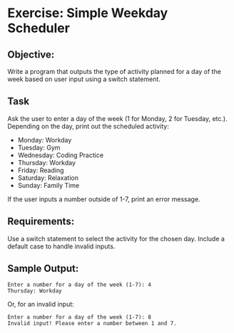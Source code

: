 # Exercise: Simple Weekday Scheduler

## Objective:

Write a program that outputs the type of activity planned for a day of the week based on user input using a switch statement.

## Task

Ask the user to enter a day of the week (1 for Monday, 2 for Tuesday, etc.). Depending on the day, print out the scheduled activity:

- Monday: Workday
- Tuesday: Gym
- Wednesday: Coding Practice
- Thursday: Workday
- Friday: Reading
- Saturday: Relaxation
- Sunday: Family Time

If the user inputs a number outside of 1-7, print an error message.

## Requirements:

Use a switch statement to select the activity for the chosen day.
Include a default case to handle invalid inputs.

## Sample Output:

```
Enter a number for a day of the week (1-7): 4
Thursday: Workday
```

Or, for an invalid input:

```
Enter a number for a day of the week (1-7): 8
Invalid input! Please enter a number between 1 and 7.
```